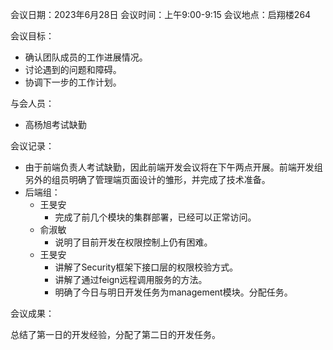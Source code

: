 会议日期：2023年6月28日 会议时间：上午9:00-9:15 会议地点：启翔楼264

会议目标：

+ 确认团队成员的工作进展情况。
+ 讨论遇到的问题和障碍。
+ 协调下一步的工作计划。

与会人员：

+ 高杨旭考试缺勤

会议记录：

+ 由于前端负责人考试缺勤，因此前端开发会议将在下午两点开展。前端开发组另外的组员明确了管理端页面设计的雏形，并完成了技术准备。
+ 后端组：
  + 王旻安
    + 完成了前几个模块的集群部署，已经可以正常访问。
  + 俞淑敏
    + 说明了目前开发在权限控制上仍有困难。
  + 王旻安
    + 讲解了Security框架下接口层的权限校验方式。
    + 讲解了通过feign远程调用服务的方法。
    + 明确了今日与明日开发任务为management模块。分配任务。

会议成果：

总结了第一日的开发经验，分配了第二日的开发任务。
